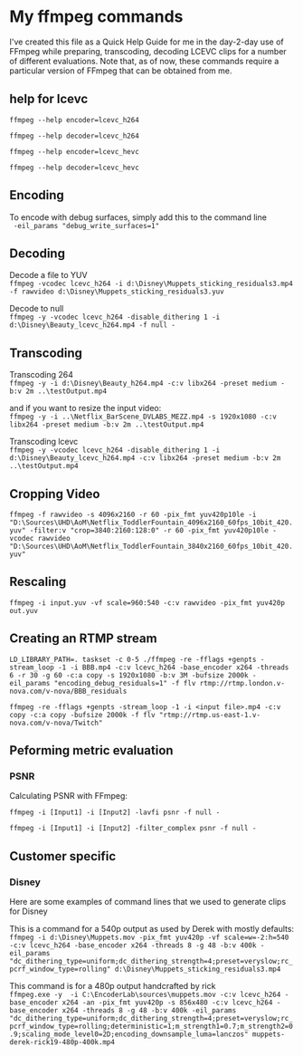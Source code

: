# My ffmpeg commands 


I've created this file as a Quick Help Guide for me in the day-2-day use of FFmpeg while preparing, transcoding, decoding LCEVC clips for a number of different evaluations.
Note that, as of now, these commands require a particular version of FFmpeg that can be obtained from me.

## help for lcevc 

`ffmpeg --help encoder=lcevc_h264`

`ffmpeg --help decoder=lcevc_h264`

`ffmpeg --help encoder=lcevc_hevc`

`ffmpeg --help decoder=lcevc_hevc`

## Encoding


To encode with debug surfaces, simply add this to the command line \
` -eil_params "debug_write_surfaces=1"`


## Decoding

Decode a file to YUV \
`ffmpeg -vcodec lcevc_h264 -i d:\Disney\Muppets_sticking_residuals3.mp4 -f rawvideo d:\Disney\Muppets_sticking_residuals3.yuv`

Decode to null \
`ffmpeg -y -vcodec lcevc_h264 -disable_dithering 1 -i d:\Disney\Beauty_lcevc_h264.mp4 -f null -`

## Transcoding

Transcoding 264 \
`ffmpeg -y -i d:\Disney\Beauty_h264.mp4 -c:v libx264 -preset medium -b:v 2m ..\testOutput.mp4`

and if you want to resize the input video: \
`ffmpeg -y -i ..\Netflix_BarScene_DVLABS_MEZZ.mp4 -s 1920x1080 -c:v libx264 -preset medium -b:v 2m ..\testOutput.mp4`


Transcoding lcevc \
`ffmpeg -y -vcodec lcevc_h264 -disable_dithering 1 -i d:\Disney\Beauty_lcevc_h264.mp4 -c:v libx264 -preset medium -b:v 2m ..\testOutput.mp4`


## Cropping Video

`ffmpeg -f rawvideo -s 4096x2160 -r 60 -pix_fmt yuv420p10le -i "D:\Sources\UHD\AoM\Netflix_ToddlerFountain_4096x2160_60fps_10bit_420.yuv" -filter:v "crop=3840:2160:128:0" -r 60 -pix_fmt yuv420p10le -vcodec rawvideo "D:\Sources\UHD\AoM\Netflix_ToddlerFountain_3840x2160_60fps_10bit_420.yuv"`


## Rescaling

`ffmpeg -i input.yuv -vf scale=960:540 -c:v rawvideo -pix_fmt yuv420p out.yuv`

## Creating an RTMP stream

`LD_LIBRARY_PATH=. taskset -c 0-5 ./ffmpeg -re -fflags +genpts -stream_loop -1 -i BBB.mp4 -c:v lcevc_h264 -base_encoder x264 -threads 6 -r 30 -g 60 -c:a copy -s 1920x1080 -b:v 3M -bufsize 2000k -eil_params "encoding_debug_residuals=1" -f flv rtmp://rtmp.london.v-nova.com/v-nova/BBB_residuals`

`ffmpeg -re -fflags +genpts -stream_loop -1 -i <input file>.mp4 -c:v copy -c:a copy -bufsize 2000k -f flv "rtmp://rtmp.us-east-1.v-nova.com/v-nova/Twitch"`

## Peforming metric evaluation

### PSNR
Calculating PSNR with FFmpeg:

`ffmpeg -i [Input1] -i [Input2] -lavfi psnr -f null -`

`ffmpeg -i [Input1] -i [Input2] -filter_complex psnr -f null -`



## Customer specific

### Disney
Here are some examples of command lines that we used to generate clips for Disney

This is a command for a 540p output as used by Derek with mostly defaults:\
`ffmpeg -i d:\Disney\Muppets.mov -pix_fmt yuv420p -vf scale=w=-2:h=540 -c:v lcevc_h264 -base_encoder x264 -threads 8 -g 48 -b:v 400k -eil_params "dc_dithering_type=uniform;dc_dithering_strength=4;preset=veryslow;rc_pcrf_window_type=rolling" d:\Disney\Muppets_sticking_residuals3.mp4`

This command is for a 480p output handcrafted by rick\
`ffmpeg.exe -y  -i C:\EncoderLab\sources\muppets.mov -c:v lcevc_h264 -base_encoder x264 -an -pix_fmt yuv420p -s 856x480 -c:v lcevc_h264 -base_encoder x264 -threads 8 -g 48 -b:v 400k -eil_params "dc_dithering_type=uniform;dc_dithering_strength=4;preset=veryslow;rc_pcrf_window_type=rolling;deterministic=1;m_strength1=0.7;m_strength2=0.9;scaling_mode_level0=2D;encoding_downsample_luma=lanczos" muppets-derek-rick19-480p-400k.mp4`